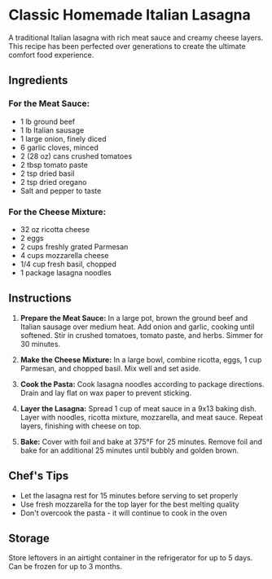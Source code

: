# Classic Homemade Italian Lasagna

A traditional Italian lasagna with rich meat sauce and creamy cheese layers. This recipe has been perfected over generations to create the ultimate comfort food experience.

## Ingredients

### For the Meat Sauce:
- 1 lb ground beef
- 1 lb Italian sausage
- 1 large onion, finely diced
- 6 garlic cloves, minced
- 2 (28 oz) cans crushed tomatoes
- 2 tbsp tomato paste
- 2 tsp dried basil
- 2 tsp dried oregano
- Salt and pepper to taste

### For the Cheese Mixture:
- 32 oz ricotta cheese
- 2 eggs
- 2 cups freshly grated Parmesan
- 4 cups mozzarella cheese
- 1/4 cup fresh basil, chopped
- 1 package lasagna noodles

## Instructions

1. **Prepare the Meat Sauce:**
   In a large pot, brown the ground beef and Italian sausage over medium heat. Add onion and garlic, cooking until softened. Stir in crushed tomatoes, tomato paste, and herbs. Simmer for 30 minutes.

2. **Make the Cheese Mixture:**
   In a large bowl, combine ricotta, eggs, 1 cup Parmesan, and chopped basil. Mix well and set aside.

3. **Cook the Pasta:**
   Cook lasagna noodles according to package directions. Drain and lay flat on wax paper to prevent sticking.

4. **Layer the Lasagna:**
   Spread 1 cup of meat sauce in a 9x13 baking dish. Layer with noodles, ricotta mixture, mozzarella, and meat sauce. Repeat layers, finishing with cheese on top.

5. **Bake:**
   Cover with foil and bake at 375°F for 25 minutes. Remove foil and bake for an additional 25 minutes until bubbly and golden brown.

## Chef's Tips

- Let the lasagna rest for 15 minutes before serving to set properly
- Use fresh mozzarella for the top layer for the best melting quality
- Don't overcook the pasta - it will continue to cook in the oven

## Storage

Store leftovers in an airtight container in the refrigerator for up to 5 days. Can be frozen for up to 3 months.